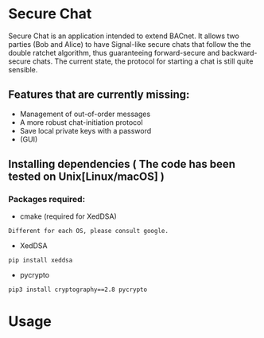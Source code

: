 # Secure Chat

Secure Chat is an application intended to extend BACnet. It allows two parties (Bob and Alice) to have Signal-like secure chats that follow the the double ratchet algorithm,
thus guaranteeing forward-secure and backward-secure chats. The current state, the protocol for starting a chat is still quite sensible.

## Features that are currently missing:
- Management of out-of-order messages
- A more robust chat-initiation protocol
- Save local private keys with a password
- (GUI)

## Installing dependencies ( The code has been tested on Unix[Linux/macOS] )
### Packages required:
- cmake (required for XedDSA)
```
Different for each OS, please consult google.
```
- XedDSA
```
pip install xeddsa
```
- pycrypto
```
pip3 install cryptography==2.8 pycrypto
```

# Usage
